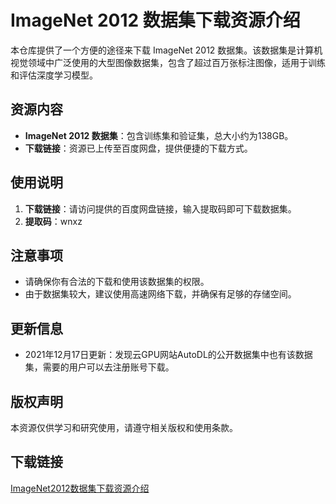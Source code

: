 # ImageNet 2012 数据集下载资源介绍

本仓库提供了一个方便的途径来下载 ImageNet 2012 数据集。该数据集是计算机视觉领域中广泛使用的大型图像数据集，包含了超过百万张标注图像，适用于训练和评估深度学习模型。

## 资源内容

- **ImageNet 2012 数据集**：包含训练集和验证集，总大小约为138GB。
- **下载链接**：资源已上传至百度网盘，提供便捷的下载方式。

## 使用说明

1. **下载链接**：请访问提供的百度网盘链接，输入提取码即可下载数据集。
2. **提取码**：wnxz

## 注意事项

- 请确保你有合法的下载和使用该数据集的权限。
- 由于数据集较大，建议使用高速网络下载，并确保有足够的存储空间。

## 更新信息

- 2021年12月17日更新：发现云GPU网站AutoDL的公开数据集中也有该数据集，需要的用户可以去注册账号下载。

## 版权声明

本资源仅供学习和研究使用，请遵守相关版权和使用条款。

## 下载链接

[ImageNet2012数据集下载资源介绍](https://pan.quark.cn/s/6f23a67ee15c)
